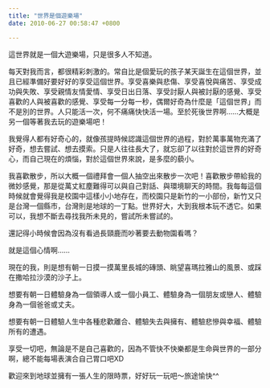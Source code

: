 ```yaml
---
title: "世界是個遊樂場"
date: 2010-06-27 00:58:47 +0800

---
```



這世界就是一個大遊樂場，只是很多人不知道。



每天對我而言，都很精彩刺激的。常自比是個愛玩的孩子某天誕生在這個世界，並且已經準備好要好好的享受這個世界。享受喜樂與悲傷、享受喜悅與痛苦、享受成功與失敗、享受親情友情愛情、享受日出日落、享受討厭人與被討厭的感覺、享受喜歡的人與被喜歡的感覺、享受每一分每一秒，偶爾好奇為什麼是「這個世界」而不是別的世界。人只能活一次，何不痛痛快快活一場。至於死後世界啊&hellip;&hellip;大概是另一個等著我去玩的遊樂場吧！



我覺得人都有好奇心的，就像孩提時候認識這個世界的過程，對於萬事萬物充滿了好奇，想去嘗試、想去摸索。只是人往往長大了，就忘卻了以往對於這世界的好奇心，而自己現在的煩惱，對於這個世界來說，是多麼的藐小。



我喜歡散步，所以大概一個禮拜會一個人抽空出來散步一次吧！喜歡散步帶給我的微妙感覺，那是從萬丈紅塵難得可以與自己對話、與環境聊天的時間。我每每這個時候就會覺得我是校園中這樣小小地存在，而校園只是新竹的一小部份，新竹又只是台灣一個縣市，台灣則是地球的一丁點。世界好大，大到我根本玩不透它。如果可以，我想不斷去尋找我所未見的，嘗試所未嘗試的。



還記得小時候會因為沒有看過長頸鹿而吵著要去動物園看嗎？



就是這個心情啊&hellip;&hellip;



現在的我，則是想有朝一日摸一摸萬里長城的磚頭、眺望喜瑪拉雅山的風景、或踩在撒哈拉沙漠的沙子上。



想要有朝一日體驗身為一個領導人或一個小員工、體驗身為一個朋友或戀人、體驗身為一個爸爸或丈夫。



想要有朝一日體驗人生中各種悲歡離合、體驗失去與擁有、體驗悲慘與幸福、體驗所有的遭遇。



享受一切吧，無論是不是自己喜歡的，因為不管快不快樂都是生命與世界的一部分啊，總不能每場表演合自己胃口吧XD



歡迎來到地球並擁有一張人生的限時票，好好玩一玩吧～旅途愉快^^


